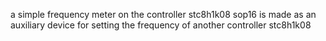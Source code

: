 a simple frequency meter on the controller stc8h1k08 sop16 is made as an auxiliary device for setting the frequency of another controller stc8h1k08

